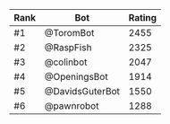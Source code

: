 Rank|Bot|Rating
---|---|---
#1|@ToromBot|2455
#2|@RaspFish|2325
#3|@colinbot|2047
#4|@OpeningsBot|1914
#5|@DavidsGuterBot|1550
#6|@pawnrobot|1288
